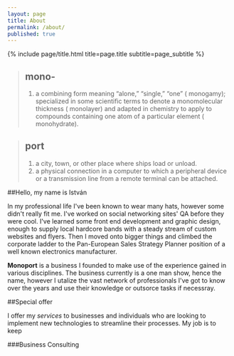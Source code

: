 ```yaml
---
layout: page
title: About
permalink: /about/
published: true
---
```


<div class="page" markdown="1">

{% include page/title.html title=page.title subtitle=page_subtitle %}

> ## mono-
> 1. a combining form meaning “alone,” “single,” “one” ( monogamy); specialized in some scientific terms to denote a monomolecular thickness ( monolayer) and adapted in chemistry to apply to compounds containing one atom of a particular element ( monohydrate).

> ## port
> 1. a city, town, or other place where ships load or unload.
> 2. a physical connection in a computer to which a peripheral device or a transmission line from a remote terminal can be attached.

##Hello, my name is István

In my professional life I've been known to wear many hats, however some didn't really fit me. I've  worked on social networking sites' QA before they were cool. I've learned some front end development and graphic design, enough to supply local hardcore bands with a steady stream of custom websites and flyers. Then I moved onto bigger things and climbed the corporate ladder to the Pan-European Sales Strategy Planner position of a well known electronics manufacturer.

**Monoport** is a business I founded to make use of the experience gained in various disciplines. The business currently is a one man show, hence the name, however I utalize the vast network of professionals I've got to know over the years and use their knowledge or outsorce tasks if necessray.

##Special offer

I offer my *services* to businesses and individuals who are looking to implement new technologies to streamline their processes. My job is to keep 

###Business Consulting




</div>
